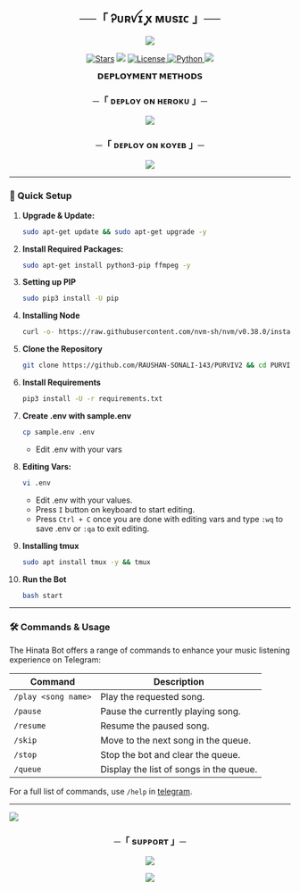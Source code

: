 <h2 align="center">
    ──「 Ꭾᴜʀꪜɪ ꭙ ᴍᴜsɪᴄ 」──
</h2>

<p align="center">
  <img src="https://files.catbox.moe/nkkroq.jpg">
</p>

<p align="center">
<a href="https://github.com/TEAMPURVI/PURVIV2"><img src="https://img.shields.io/github/stars/TeamProBots/ZeixBots?color=black&logo=github&logoColor=black&style=for-the-badge" alt="Stars" /></a>
<a href="https://github.com/TEAMPURVI/PURVIV2/network/members"> <img src="https://img.shields.io/github/forks/TEAMPURVI/PURVIV2?color=black&logo=github&logoColor=black&style=for-the-badge" /></a>
<a href="https://github.com/TEAMPURVI/PURVIV2/blob/master/LICENSE"> <img src="https://img.shields.io/badge/License-MIT-blueviolet?style=for-the-badge" alt="License" /> </a>
<a href="https://www.python.org/"> <img src="https://img.shields.io/badge/Written%20in-Python-orange?style=for-the-badge&logo=python" alt="Python" /> </a>
<a href="https://github.com/TEAMPURVI/PURVIV2/commits?author=yasirakhtar"> <img src="https://img.shields.io/github/last-commit/TeamProBots/ZeixBots?color=blue&logo=github&logoColor=green&style=for-the-badge" /></a>
</p>

<p align="center">
<b>𝗗𝗘𝗣𝗟𝗢𝗬𝗠𝗘𝗡𝗧 𝗠𝗘𝗧𝗛𝗢𝗗𝗦</b>
</p>

<h3 align="center">
    ─「 ᴅᴇᴩʟᴏʏ ᴏɴ ʜᴇʀᴏᴋᴜ 」─
</h3>

<p align="center"><a href="https://dashboard.heroku.com/new?template=https://github.com/CYBER-YT/Nysaclone"> <img src="https://www.herokucdn.com/deploy/button.svg"></a></p>



<h3 align="center">
    ─「 ᴅᴇᴩʟᴏʏ ᴏɴ ᴋᴏʏᴇʙ 」─
</h3>

<p align="center"><a href="https://app.koyeb.com/deploy?name=purvi&type=git&repository=TEAMPURVI%2FPURVIV2&branch=master&builder=dockerfile"> <img src="https://www.koyeb.com/static/images/deploy/button.svg"></a></p>

---

### 🔧 Quick Setup

1. **Upgrade & Update:**
   ```bash
   sudo apt-get update && sudo apt-get upgrade -y
   ```

2. **Install Required Packages:**
   ```bash
   sudo apt-get install python3-pip ffmpeg -y
   ```
3. **Setting up PIP**
   ```bash
   sudo pip3 install -U pip
   ```
4. **Installing Node**
   ```bash
   curl -o- https://raw.githubusercontent.com/nvm-sh/nvm/v0.38.0/install.sh | bash && source ~/.bashrc && nvm install v18
   ```
5. **Clone the Repository**
   ```bash
   git clone https://github.com/RAUSHAN-SONALI-143/PURVIV2 && cd PURVIV2
   ```
6. **Install Requirements**
   ```bash
   pip3 install -U -r requirements.txt
   ```
7. **Create .env  with sample.env**
   ```bash
   cp sample.env .env
   ```
   - Edit .env with your vars
8. **Editing Vars:**
   ```bash
   vi .env
   ```
   - Edit .env with your values.
   - Press `I` button on keyboard to start editing.
   - Press `Ctrl + C`  once you are done with editing vars and type `:wq` to save .env or `:qa` to exit editing.
9. **Installing tmux**
    ```bash
    sudo apt install tmux -y && tmux
    ```
10. **Run the Bot**
    ```bash
    bash start
    ```

---

### 🛠 Commands & Usage

The Hinata Bot offers a range of commands to enhance your music listening experience on Telegram:

| Command                 | Description                                 |
|-------------------------|---------------------------------------------|
| `/play <song name>`     | Play the requested song.                    |
| `/pause`                | Pause the currently playing song.           |
| `/resume`               | Resume the paused song.                     |
| `/skip`                 | Move to the next song in the queue.         |
| `/stop`                 | Stop the bot and clear the queue.           |
| `/queue`                | Display the list of songs in the queue.     |

For a full list of commands, use `/help` in [telegram](https://t.me/HinataMusic_Robot).

---
<img src="https://user-images.githubusercontent.com/73097560/115834477-dbab4500-a447-11eb-908a-139a6edaec5c.gif">

<h3 align="center">
    ─「 sᴜᴩᴩᴏʀᴛ 」─
</h3>

<p align="center">
<a href="https://t.me/PURVI_UPDATES"><img src="https://img.shields.io/badge/-Support%20Group-blue.svg?style=for-the-badge&logo=Telegram"></a>
</p>

<p align="center">
<a href="https://t.me/PURVI_SUPPORT"><img src="https://img.shields.io/badge/-Update%20Channel-blue.svg?style=for-the-badge&logo=Telegram"></a>
</p>
